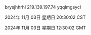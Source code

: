 brysjhhrhl 219.139.197.74 yqqlmgsycl

2024年 11月 03日 星期日 20:30:02 CST

2024年 11月 03日 星期日 12:30:02 GMT
